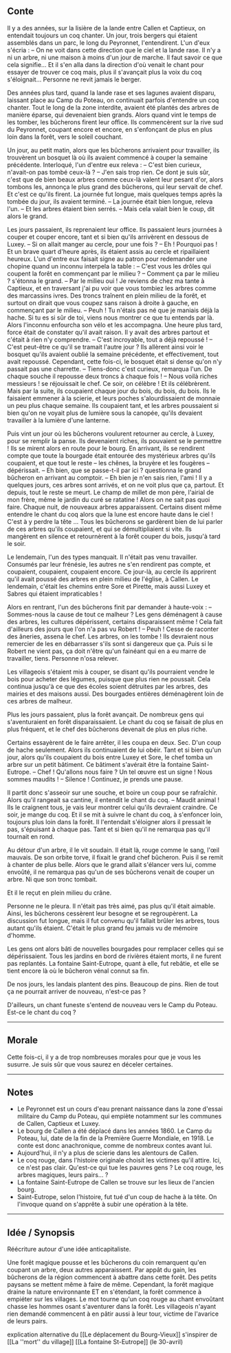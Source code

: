
## Conte

Il y a des années, sur la lisière de la lande entre Callen et Captieux, on entendait toujours un coq chanter. 
Un jour, trois bergers qui étaient assemblés dans un parc, le long du Peyronnet, l'entendirent. L'un d'eux s'écria :
	– On ne voit dans cette direction que le ciel et la lande rase. Il n'y a ni un arbre, ni une maison à moins d'un jour de marche. Il faut savoir ce que cela signifie…
Et il s'en alla dans la direction d'où venait le chant pour essayer de trouver ce coq mais, plus il
s'avançait plus la voix du coq s'éloignait… Personne ne revit jamais le berger.

Des années plus tard, quand la lande rase et ses lagunes avaient disparu, laissant place au Camp du Poteau, on continuait parfois d'entendre un coq chanter. Tout le long de la zone interdite, avaient été plantés des arbres de manière éparse, qui devenaient bien grands. Alors quand vint le temps de les tomber, les bûcherons firent leur office. Ils commencèrent sur la rive sud du Peyronnet, coupant encore et encore, en s'enfonçant de plus en plus loin dans la forêt, vers le soleil couchant. 

Un jour, au petit matin, alors que les bûcherons arrivaient pour travailler, ils trouvèrent un bosquet là où ils avaient commencé à couper la semaine précédente. Interloqué, l'un d'entre eux releva :
	– C'est bien curieux, n'avait-on pas tombé ceux-là ?
	– J'en sais trop rien. Ce dont je suis sûr, c'est que de bien beaux arbres comme ceux-là valent leur pesant d'or, alors tombons les, annonça le plus grand des bûcherons, qui leur servait de chef.
Et c'est ce qu'ils firent. La journée fut longue, mais quelques temps après la tombée du jour, ils avaient terminé.
	– La journée était bien longue, releva l'un.
	– Et les arbres étaient bien serrés.
	– Mais cela valait bien le coup, dit alors le grand.

Les jours passaient, ils reprenaient leur office. Ils passaient leurs journées à couper et couper encore, tant et si bien qu'ils arrivèrent en dessous de Luxey.
	– Si on allait manger au cercle, pour une fois ?
	– Eh ! Pourquoi pas !
Et un brave quart d'heure après, ils étaient assis au cercle et ripaillaient heureux. L'un d'entre eux faisait signe au patron pour redemander une chopine quand un inconnu interpela la table :
	– C'est vous les drôles qui coupent la forêt en commençant par le milieu ?
	– Comment ça par le milieu ? s'étonna le grand.
	– Par le milieu oui ! Je reviens de chez ma tante à Captieux, et en traversant j'ai pu voir que vous tombiez les arbres comme des marcassins ivres. Des troncs traînent en plein milieu de la forêt, et surtout on dirait que vous coupez sans raison à droite à gauche, en commençant par le milieu.
	– Peuh ! Tu n'étais pas né que je maniais déjà la hache. Si tu es si sûr de toi, viens nous montrer ce que tu entends par là.
Alors l'inconnu enfourcha son vélo et les accompagna. Une heure plus tard, force était de constater qu'il avait raison. Il y avait des arbres partout et c'était à rien n'y comprendre.
	– C'est incroyable, tout a déjà repoussé !
	– C'est peut-être ce qu'il se tramait l'autre jour ?
Ils allèrent ainsi voir le bosquet qu'ils avaient oublié la semaine précédente, et effectivement, tout avait repoussé. Cependant, cette fois-ci, le bosquet était si dense qu'on n'y passait pas une charrette.
	– Tiens-donc c'est curieux, remarqua l'un. De chaque souche il repousse deux troncs à chaque fois !
	– Nous voilà riches messieurs ! se réjouissait le chef. Ce soir, on célèbre !
Et ils célébrèrent. Mais par la suite, ils coupaient chaque jour du bois, du bois, du bois. Ils le faisaient emmener à la scierie, et leurs poches s'alourdissaient de monnaie un peu plus chaque semaine. Ils coupaient tant, et les arbres poussaient si bien qu'on ne voyait plus de lumière sous la canopée, qu'ils devaient travailler à la lumière d'une lanterne.

Puis vint un jour où les bûcherons voulurent retourner au cercle, à Luxey, pour se remplir la panse. Ils devenaient riches, ils pouvaient se le permettre ! Ils se mirent alors en route pour le bourg. En arrivant, ils se rendirent compte que toute la bourgade était entourée des mystérieux arbres qu'ils coupaient, et que tout le reste – les chênes, la bruyère et les fougères – dépérissait.
	– Eh bien, que se passe-t-il par ici ? questionna le grand bûcheron en arrivant au comptoir.
	– Eh bien je n'en sais rien, l'ami ! Il y a quelques jours, ces arbres sont arrivés, et on ne voit plus que ça, partout. Et depuis, tout le reste se meurt. Le champ de millet de mon père, l'airial de mon frère, même le jardin du curé se ratatine ! Alors on ne sait pas quoi faire. Chaque nuit, de nouveaux arbres apparaissent. Certains disent même entendre le chant du coq alors que la lune est encore haute dans le ciel ! C'est à y perdre la tête …
Tous les bûcherons se gardèrent bien de lui parler de ces arbres qu'ils coupaient, et qui se démultipliaient si vite. Ils mangèrent en silence et retournèrent à la forêt couper du bois, jusqu'à tard le soir.

Le lendemain, l'un des types manquait. Il n'était pas venu travailler. Consumés par leur frénésie, les autres ne s'en rendirent pas compte, et coupaient, coupaient, coupaient encore. Ce jour-là, au cercle ils apprirent qu'il avait poussé des arbres en plein milieu de l'église, à Callen. Le lendemain, c'était les chemins entre Sore et Pirette, mais aussi Luxey et Sabres qui étaient impraticables !

Alors en rentrant, l'un des bûcherons finit par demander à haute-voix :
	– Sommes-nous la cause de tout ce malheur ? Les gens déménagent à cause des arbres, les cultures dépérissent, certains disparaissent même ! Cela fait d'ailleurs des jours que l'on n'a pas vu Robert !
	– Peuh ! Cesse de raconter des âneries, assena le chef. Les arbres, on les tombe ! Ils devraient nous remercier de les en débarrasser s'ils sont si dangereux que ça. Puis si le Robert ne vient pas, ça doit n'être qu'un fainéant qui en a eu marre de travailler, tiens.
Personne n'osa relever.

Les villageois s'étaient mis à couper, se disant qu'ils pourraient vendre le bois pour acheter des légumes, puisque que plus rien ne poussait. Cela continua jusqu'à ce que des écoles soient détruites par les arbres, des mairies et des maisons aussi. Des bourgades entières déménagèrent loin de ces arbres de malheur.

Plus les jours passaient, plus la forêt avançait. De nombreux gens qui s'aventuraient en forêt disparaissaient. Le chant du coq se faisait de plus en plus fréquent, et le chef des bûcherons devenait de plus en plus riche.

Certains essayèrent de le faire arrêter, il les coupa en deux. Sec. D'un coup de hache seulement. Alors ils continuaient de lui obéir. Tant et si bien qu'un jour, alors qu'ils coupaient du bois entre Luxey et Sore, le chef tomba un arbre sur un petit bâtiment. Ce bâtiment s'avérait être la fontaine Saint-Eutrope.
	– Chef ! Qu'allons nous faire ? Un tel œuvre est un signe ! Nous sommes maudits !
	– Silence ! Continuez, je prends une pause.

Il partit donc s'asseoir sur une souche, et boire un coup pour se rafraîchir. Alors qu'il rangeait sa cantine, il entendit le chant du coq.
	– Maudit animal ! Ils le craignent tous, je vais leur montrer celui qu'ils devraient craindre. Ce soir, je mange du coq.
Et il se mit à suivre le chant du coq, à s'enfoncer loin, toujours plus loin dans la forêt. Il l'entendait s'éloigner alors il pressait le pas, s'épuisant à chaque pas. Tant et si bien qu'il ne remarqua pas qu'il tournait en rond.

Au détour d'un arbre, il le vit soudain. Il était là, rouge comme le sang, l'œil mauvais. De son orbite torve, il fixait le grand chef bûcheron. Puis il se remit à chanter de plus belle. Alors que le grand allait s'élancer vers lui, comme envoûté, il ne remarqua pas qu'un de ses bûcherons venait de couper un arbre. Ni que son tronc tombait.

Et il le reçut en plein milieu du crâne. 

Personne ne le pleura. Il n'était pas très aimé, pas plus qu'il était aimable.
Ainsi, les bûcherons cessèrent leur besogne et se regroupèrent. La discussion fut longue, mais il fut convenu qu'il fallait brûler les arbres, tous autant qu'ils étaient. C'était le plus grand feu jamais vu de mémoire d'homme.

Les gens ont alors bâti de nouvelles bourgades pour remplacer celles qui se dépérissaient. Tous les jardins en bord de rivières étaient morts, il ne furent pas replantés. La fontaine Saint-Eutrope, quant à elle, fut rebâtie, et elle se tient encore là où le bûcheron vénal connut sa fin.

De nos jours, les landais plantent des pins. Beaucoup de pins. Rien de tout ça ne pourrait arriver de nouveau, n'est-ce pas ?

D'ailleurs, un chant funeste s'entend de nouveau vers le Camp du Poteau. Est-ce le chant du coq ?

---

## Morale

Cette fois-ci, il y a de trop nombreuses morales pour que je vous les susurre. Je suis sûr que vous saurez en déceler certaines.

---

## Notes

- Le Peyronnet est un cours d'eau prenant naissance dans la zone d'essai militaire du Camp du Poteau, qui empiète notamment sur les communes de Callen, Captieux et Luxey.
- Le bourg de Callen a été déplacé dans les années 1860. Le Camp du Poteau, lui, date de la fin de la Première Guerre Mondiale, en 1918. Le conte est donc anachronique, comme de nombreux contes avant lui.
- Aujourd'hui, il n'y a plus de scierie dans les alentours de Callen.
- Le coq rouge, dans l'histoire originale choisit les victimes qu'il attire. Ici, ce n'est pas clair. Qu'est-ce qui tue les pauvres gens ? Le coq rouge, les arbres magiques, leurs pairs… ?
- La fontaine Saint-Eutrope de Callen se trouve sur les lieux de l'ancien bourg.
- Saint-Eutrope, selon l'histoire, fut tué d'un coup de hache à la tête. On l'invoque quand on s'apprête à subir une opération à la tête. 


___

## Idée / Synopsis

Réécriture autour d'une idée anticapitaliste.

Une forêt magique pousse et les bûcherons du coin remarquent qu'en coupant un arbre, deux autres apparaissent. Par appât du gain, les bûcherons de la région commencent à abattre dans cette forêt. Des petits paysans se mettent même à faire de même. Cependant, la forêt magique draine la nature environnante ET en s'étendant, la forêt commence à empiéter sur les villages. Le mot tourne qu'un coq rouge au chant envoûtant chasse les hommes osant s'aventurer dans la forêt. Les villageois n'ayant rien demandé commencent à en pâtir aussi à leur tour, victime de l'avarice de leurs pairs.


explication alternative du [[Le déplacement du Bourg-Vieux]]
s'inspirer de [[La ''mort'' du village]]  [[La fontaine St-Eutrope]] (le 30-avril)